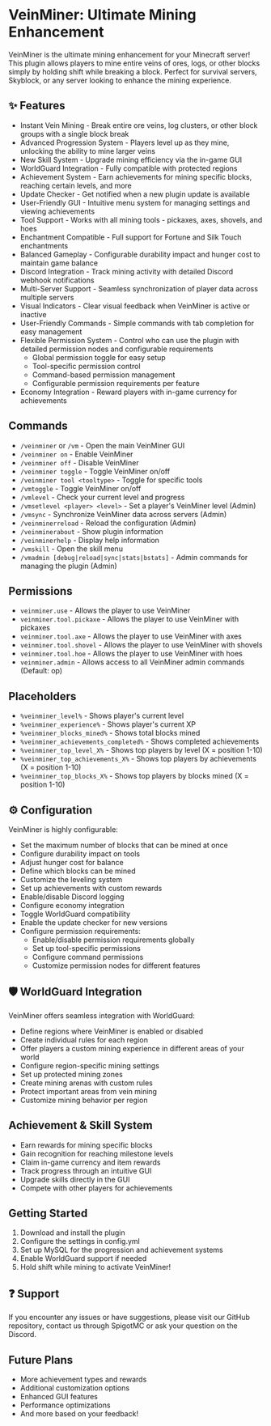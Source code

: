 # VeinMiner: Ultimate Mining Enhancement

VeinMiner is the ultimate mining enhancement for your Minecraft server! This plugin allows players to mine entire veins of ores, logs, or other blocks simply by holding shift while breaking a block. Perfect for survival servers, Skyblock, or any server looking to enhance the mining experience.

## ✨ Features

- Instant Vein Mining - Break entire ore veins, log clusters, or other block groups with a single block break
- Advanced Progression System - Players level up as they mine, unlocking the ability to mine larger veins
- New Skill System - Upgrade mining efficiency via the in-game GUI
- WorldGuard Integration - Fully compatible with protected regions
- Achievement System - Earn achievements for mining specific blocks, reaching certain levels, and more
- Update Checker - Get notified when a new plugin update is available
- User-Friendly GUI - Intuitive menu system for managing settings and viewing achievements
- Tool Support - Works with all mining tools - pickaxes, axes, shovels, and hoes
- Enchantment Compatible - Full support for Fortune and Silk Touch enchantments
- Balanced Gameplay - Configurable durability impact and hunger cost to maintain game balance
- Discord Integration - Track mining activity with detailed Discord webhook notifications
- Multi-Server Support - Seamless synchronization of player data across multiple servers
- Visual Indicators - Clear visual feedback when VeinMiner is active or inactive
- User-Friendly Commands - Simple commands with tab completion for easy management
- Flexible Permission System - Control who can use the plugin with detailed permission nodes and configurable requirements
  - Global permission toggle for easy setup
  - Tool-specific permission control
  - Command-based permission management
  - Configurable permission requirements per feature
- Economy Integration - Reward players with in-game currency for achievements

## Commands

- `/veinminer` or `/vm` - Open the main VeinMiner GUI
- `/veinminer on` - Enable VeinMiner
- `/veinminer off` - Disable VeinMiner
- `/veinminer toggle` - Toggle VeinMiner on/off
- `/veinminer tool <tooltype>` - Toggle for specific tools
- `/vmtoggle` - Toggle VeinMiner on/off
- `/vmlevel` - Check your current level and progress
- `/vmsetlevel <player> <level>` - Set a player's VeinMiner level (Admin)
- `/vmsync` - Synchronize VeinMiner data across servers (Admin)
- `/veinminerreload` - Reload the configuration (Admin)
- `/veinminerabout` - Show plugin information
- `/veinminerhelp` - Display help information
- `/vmskill` - Open the skill menu
- `/vmadmin [debug|reload|sync|stats|bstats]` - Admin commands for managing the plugin (Admin)

## Permissions

- `veinminer.use` - Allows the player to use VeinMiner
- `veinminer.tool.pickaxe` - Allows the player to use VeinMiner with pickaxes
- `veinminer.tool.axe` - Allows the player to use VeinMiner with axes
- `veinminer.tool.shovel` - Allows the player to use VeinMiner with shovels
- `veinminer.tool.hoe` - Allows the player to use VeinMiner with hoes
- `veinminer.admin` - Allows access to all VeinMiner admin commands (Default: op)

## Placeholders

- `%veinminer_level%` - Shows player's current level
- `%veinminer_experience%` - Shows player's current XP
- `%veinminer_blocks_mined%` - Shows total blocks mined
- `%veinminer_achievements_completed%` - Shows completed achievements
- `%veinminer_top_level_X%` - Shows top players by level (X = position 1-10)
- `%veinminer_top_achievements_X%` - Shows top players by achievements (X = position 1-10)
- `%veinminer_top_blocks_X%` - Shows top players by blocks mined (X = position 1-10)

## ⚙️ Configuration

VeinMiner is highly configurable:
- Set the maximum number of blocks that can be mined at once
- Configure durability impact on tools
- Adjust hunger cost for balance
- Define which blocks can be mined
- Customize the leveling system
- Set up achievements with custom rewards
- Enable/disable Discord logging
- Configure economy integration
- Toggle WorldGuard compatibility
- Enable the update checker for new versions
- Configure permission requirements:
  - Enable/disable permission requirements globally
  - Set up tool-specific permissions
  - Configure command permissions
  - Customize permission nodes for different features

## 🛡️ WorldGuard Integration

VeinMiner offers seamless integration with WorldGuard:
- Define regions where VeinMiner is enabled or disabled
- Create individual rules for each region
- Offer players a custom mining experience in different areas of your world
- Configure region-specific mining settings
- Set up protected mining zones
- Create mining arenas with custom rules
- Protect important areas from vein mining
- Customize mining behavior per region

## Achievement & Skill System

- Earn rewards for mining specific blocks
- Gain recognition for reaching milestone levels
- Claim in-game currency and item rewards
- Track progress through an intuitive GUI
- Upgrade skills directly in the GUI
- Compete with other players for achievements

## Getting Started

1. Download and install the plugin
2. Configure the settings in config.yml
3. Set up MySQL for the progression and achievement systems
4. Enable WorldGuard support if needed
5. Hold shift while mining to activate VeinMiner!

## ❓ Support

If you encounter any issues or have suggestions, please visit our GitHub repository, contact us through SpigotMC or ask your question on the Discord.

## Future Plans

- More achievement types and rewards
- Additional customization options
- Enhanced GUI features
- Performance optimizations
- And more based on your feedback!
